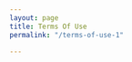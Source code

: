 ```yaml
---
layout: page
title: Terms Of Use
permalink: "/terms-of-use-1"

---
```

<div name="termly-embed" data-id="48c1b95e-6a8a-4446-80f7-41f5b78744b7" data-type="iframe"></div>

<script type="text/javascript">(function(d, s, id) {

  var js, tjs = d.getElementsByTagName(s)[0];

  if (d.getElementById(id)) return;

  js = d.createElement(s); js.id = id;

  js.src = "https://app.termly.io/embed-policy.min.js";

  tjs.parentNode.insertBefore(js, tjs);

}(document, 'script', 'termly-jssdk'));</script>